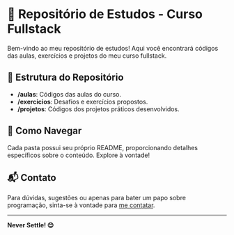 # 🚀 Repositório de Estudos - Curso Fullstack

Bem-vindo ao meu repositório de estudos! Aqui você encontrará códigos das aulas, exercícios e projetos do meu curso fullstack.

## 📂 Estrutura do Repositório

- **/aulas**: Códigos das aulas do curso.
- **/exercicios**: Desafios e exercícios propostos.
- **/projetos**: Códigos dos projetos práticos desenvolvidos.

## 🚧 Como Navegar

Cada pasta possui seu próprio README, proporcionando detalhes específicos sobre o conteúdo. Explore à vontade!

## 📬 Contato

Para dúvidas, sugestões ou apenas para bater um papo sobre programação, sinta-se à vontade para [me contatar](mailto:pedrocarvalho.snk@gmail.com).

---

**Never Settle! 😊**
